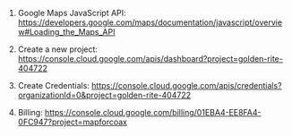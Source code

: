 1. Google Maps JavaScript API:
https://developers.google.com/maps/documentation/javascript/overview#Loading_the_Maps_API

2. Create a new project:
https://console.cloud.google.com/apis/dashboard?project=golden-rite-404722

3. Create Credentials:
https://console.cloud.google.com/apis/credentials?organizationId=0&project=golden-rite-404722

4. Billing:
https://console.cloud.google.com/billing/01EBA4-EE8FA4-0FC947?project=mapforcoax
